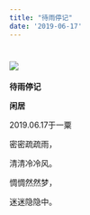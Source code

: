 ```yaml
---
title: "待雨停记"
date: '2019-06-17'
---
```

  #  ![](/images/heshui.jpg)
  
  **待雨停记**
  
  **闲居**

 
2019.06.17于一粟 

密密疏疏雨，

清清冷冷风。

惆惆然然梦，

迷迷隐隐中。 
